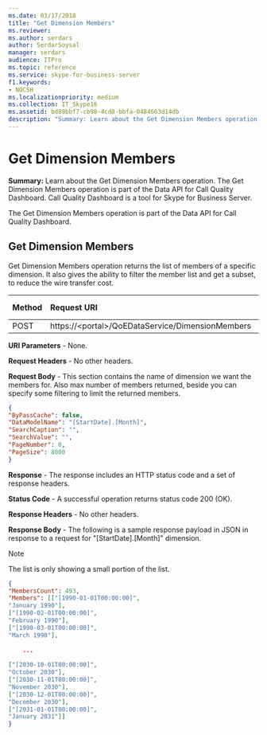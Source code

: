 ```yaml
---
ms.date: 03/17/2018
title: "Get Dimension Members"
ms.reviewer: 
ms.author: serdars
author: SerdarSoysal
manager: serdars
audience: ITPro
ms.topic: reference
ms.service: skype-for-business-server
f1.keywords:
- NOCSH
ms.localizationpriority: medium
ms.collection: IT_Skype16
ms.assetid: bd89bbf7-cb98-4cd8-bbfa-0484663d14db
description: "Summary: Learn about the Get Dimension Members operation. The Get Dimension Members operation is part of the Data API for Call Quality Dashboard. Call Quality Dashboard is a tool for Skype for Business Server."
---
```


# Get Dimension Members
 
**Summary:** Learn about the Get Dimension Members operation. The Get Dimension Members operation is part of the Data API for Call Quality Dashboard. Call Quality Dashboard is a tool for Skype for Business Server.
  
The Get Dimension Members operation is part of the Data API for Call Quality Dashboard.
  
## Get Dimension Members

Get Dimension Members operation returns the list of members of a specific dimension. It also gives the ability to filter the member list and get a subset, to reduce the wire transfer cost.
  

|**Method**|**Request URI**|**HTTP Version**|
|:-----|:-----|:-----|
|POST  <br/> |https://\<portal\>/QoEDataService/DimensionMembers  <br/> |HTTP/1.1  <br/> |
   
 **URI Parameters** - None.
  
 **Request Headers** - No other headers.
  
 **Request Body** - This section contains the name of dimension we want the members for. Also max number of members returned, beside you can specify some filtering to limit the returned members.
  
```json
{
"ByPassCache": false,
"DataModelName": "[StartDate].[Month]",
"SearchCaption": "",
"SearchValue": "",
"PageNumber": 0,
"PageSize": 8000
}
```

 **Response** - The response includes an HTTP status code and a set of response headers.
  
 **Status Code** - A successful operation returns status code 200 (OK).
  
 **Response Headers** - No other headers.
  
 **Response Body** - The following is a sample response payload in JSON in response to a request for "[StartDate].[Month]" dimension.
  
> [!NOTE]
> The list is only showing a small portion of the list. 
  
```json
{
"MembersCount": 493,
"Members": [["[1990-01-01T00:00:00]",
"January 1990"],
["[1990-02-01T00:00:00]",
"February 1990"],
["[1990-03-01T00:00:00]",
"March 1990"],
 
    ...
    
["[2030-10-01T00:00:00]",
"October 2030"],
["[2030-11-01T00:00:00]",
"November 2030"],
["[2030-12-01T00:00:00]",
"December 2030"],
["[2031-01-01T00:00:00]",
"January 2031"]]
}
```

